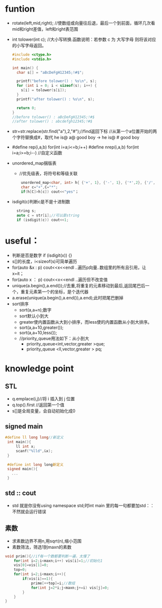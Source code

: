 # funtion
* rotate(left,mid,right);
  //使数组或向量往后退，最后一个到前面，循环几次看mid和right差值，left和right表范围
* int tolower(int c);
  //大小写转换.函数说明：若参数 c 为 大写字母 则将该对应的小写字母返回。
  ```c++
  #include <ctype.h>
  #include <stdio.h>
  
  int main() {
    char s[] = "aBcDeFgH12345;!#$";
  
    printf("before tolower() : %s\n", s);
    for (int i = 0; i < sizeof(s); i++) {
      s[i] = tolower(s[i]);
    }
    printf("after tolower() : %s\n", s);
  
    return 0;
  }
  //before tolower() : aBcDeFgH12345;!#$
  //after tolower() : abcdefgh12345;!#$
  ```
* str=str.replace(str.find("a"),2,"#");//find返回下标
  //从第一个a位置开始的两个字符替换成#，取代 he is@ a@ good boy -> he is@ # good boy

* #define rep(i,a,b) for(int i=a;i<=b;i++)
    #define nrep(i,a,b) for(int i=a;i>=b;i--)
    //自定义函数

* unordered_map捆版表
  * //优先级表，将符号和等级关联
  ```c++
      unordered_map<char, int> h{ {'+', 1}, {'-', 1}, {'*',2}, {'/', 2} };
      char c="+",C="*";
      if(h[C]>h[c]) cout<<"yes"；
  ```

* isdigit(c)判断c是不是十进制数
  ```c++
    string s;
    auto c = str[i];//可以是string
    if (isdigit(c)) cout<<1;
  ``` 

# useful：
* 判断是否是数字 if (isdigit(x)) {}
* s[]的长度，i<sizeof(s)可简单遍历
* for(auto &x : p) cout<<x<<endl ..遍历p向量..数组里的所有且引用，让x=it；
* for(auto x ： p) cout<<x<<endl ..遍历但不改变值
* unique(a.begin(),a.end());//去重,将重复的元素移动到最后,返回尾巴后一个，重复元素第一个的坐标，是个迭代器
* a.erase(unique(a.begin(),a.end()),a.end);此时把尾巴删掉
* sort排序
  * sort(a,a+n);数字
  * sort默认小到大
  * greater使内置函数从大到小排序，而less使的内置函数从小到大排序。
  * sort(a,a+10,greater());
  * sort(a,a+10,less()); 
  * //priority_queue用法如下：从小到大
    * priority_queue<int,vector,greater >que;
    * priority_queue <ll,vector<ll>,greater<ll> > pq; 

# knowledge point
## STL
* q.emplace(i,j)//将 i 插入到 j 位置
* q.top().first //返回第一个值
* s[]是全局变量，会自动初始化成0


## signed main
 ```c++
#define ll long long//新定义
  int main(){
      ll int x;
      scanf("%lld",&x);
  }
  
  #define int long long新定义
  signed main(){
    ...
  }
  ```
## std :: cout
* std 就是你没有using namespace std;时int main 里的每一句都要加std：：不然就会运行错误
## 素数
* 求素数边界不用n,用sqrt(n),缩小范围
* 素数筛法，筛选1到maxn的素数
```c++
void prim(){//if每一个数都要判断一遍，太慢了
    for(int i=2;i<maxn;i++) vis[i]=1;//初始化1
    vis[0]=vis[1]=0;
    top=0;
    for(int i=2;i<maxn;i++){
        if(vis[i]==1){
            prime[++top]=i;//数组
            for(int j=2*i;j<maxn;j+=i) vis[j]=0;
        }
    }
}
```